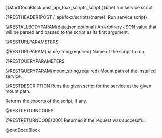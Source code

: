 @startDocuBlock post_api_foxx_scripts_script
@brief run service script

@RESTHEADER{POST /_api/foxx/scripts/{name}, Run service script}

@RESTALLBODYPARAM{data,json,optional}
An arbitrary JSON value that will be parsed and passed to the
script as its first argument.

@RESTURLPARAMETERS

@RESTURLPARAM{name,string,required}
Name of the script to run.

@RESTQUERYPARAMETERS

@RESTQUERYPARAM{mount,string,required}
Mount path of the installed service.

@RESTDESCRIPTION
Runs the given script for the service at the given mount path.

Returns the exports of the script, if any.

@RESTRETURNCODES

@RESTRETURNCODE{200}
Returned if the request was successful.

@endDocuBlock
